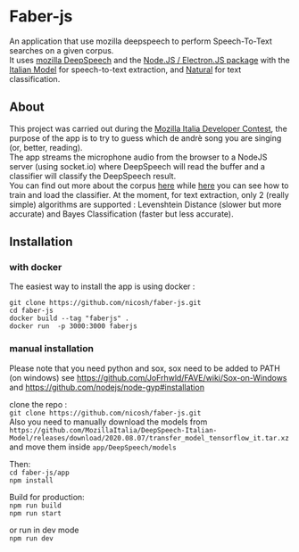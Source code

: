
# Faber-js
An application that use mozilla deepspeech to perform Speech-To-Text searches on a given corpus.  
It uses [mozilla DeepSpeech](https://github.com/mozilla/DeepSpeech) and the [Node.JS / Electron.JS package](https://deepspeech.readthedocs.io/en/v0.8.2/USING.html#using-the-node-js-electron-js-package)  with the  [Italian Model](https://github.com/MozillaItalia/DeepSpeech-Italian-Model) for speech-to-text extraction,
and [Natural](https://github.com/NaturalNode/natural) for text classification.

## About  
This project was carried out during  the [Mozilla Italia Developer Contest](https://github.com/MozillaItalia/DeepSpeech-Contest), the purpose of the app is to try  to guess which de andrè song you are singing (or, better, reading).  
The app  streams the microphone audio from the browser to a NodeJS server (using socket.io) where DeepSpeech  will read the buffer and a classifier will classify the  DeepSpeech result.  
You can find out more about the corpus [here](https://github.com/nicosh/faber-js/tree/main/app/DeepSpeech/corpus/corpus) while [here](https://github.com/nicosh/faber-js/blob/main/app/DeepSpeech/corpus/classifier.js) you can see how to train and load the classifier. 
At the moment, for text extraction, only 2 (really simple) algorithms are supported : Levenshtein Distance (slower but more accurate) and Bayes Classification (faster but  less accurate).  

## Installation
### with docker
The easiest way to install the app is using docker :   

`git clone https://github.com/nicosh/faber-js.git`  
`cd faber-js`  
`docker build --tag "faberjs" .`  
`docker run  -p 3000:3000 faberjs`  

### manual installation 
Please note that you need python and sox, sox need to be added  to PATH (on windows) see 
https://github.com/JoFrhwld/FAVE/wiki/Sox-on-Windows and https://github.com/nodejs/node-gyp#installation

clone the repo :  
`git clone https://github.com/nicosh/faber-js.git`  
Also you need to manually download the models from `https://github.com/MozillaItalia/DeepSpeech-Italian-Model/releases/download/2020.08.07/transfer_model_tensorflow_it.tar.xz` 
and move them inside `app/DeepSpeech/models`  

Then:  
`cd faber-js/app`  
`npm install`  

Build for production:  
`npm run build`  
`npm run start`  

or run in dev mode  
`npm run dev`  

